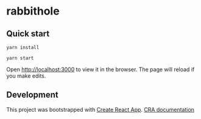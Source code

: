 # rabbithole

## Quick start

```
yarn install
```

```
yarn start
```

Open [http://localhost:3000](http://localhost:3000) to view it in the browser. The page will reload if you make edits.

## Development

This project was bootstrapped with [Create React App](https://github.com/facebook/create-react-app). [CRA documentation](./CRA.md)